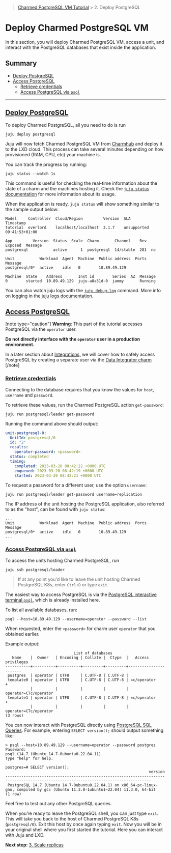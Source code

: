 > [Charmed PostgreSQL VM Tutorial](/t/9707) > 2. Deploy PostgreSQL

# Deploy Charmed PostgreSQL VM

In this section, you will deploy Charmed PostgreSQL VM, access a unit, and interact with the PostgreSQL databases that exist inside the application.

## Summary
- [Deploy PostgreSQL](#heading--deploy)
- [Access PostgreSQL](#heading--access)
  - [Retrieve credentials](#heading--retrieve-credentials)
  - [Access PostgreSQL via `psql`](#heading--psql)
---

<a href="#heading--deploy"><h2 id="heading--deploy"> Deploy PostgreSQL </h2></a>

To deploy Charmed PostgreSQL, all you need to do is run 
```shell
juju deploy postgresql
```

Juju will now fetch Charmed PostgreSQL VM from [Charmhub](https://charmhub.io/postgresql?channel=14/stable) and deploy it to the LXD cloud. This process can take several minutes depending on how provisioned (RAM, CPU, etc) your machine is. 

You can track the progress by running:
```shell
juju status --watch 1s
```

This command is useful for checking the real-time information about the state of a charm and the machines hosting it. Check the [`juju status` documentation](https://juju.is/docs/juju/juju-status) for more information about its usage.

When the application is ready, `juju status` will show something similar to the sample output below:
```
Model     Controller  Cloud/Region         Version  SLA          Timestamp
tutorial  overlord    localhost/localhost  3.1.7    unsupported  09:41:53+01:00

App         Version  Status  Scale  Charm       Channel    Rev  Exposed  Message
postgresql           active      1  postgresql  14/stable  281  no       

Unit           Workload  Agent  Machine  Public address  Ports  Message
postgresql/0*  active    idle   0        10.89.49.129           

Machine  State    Address       Inst id        Series  AZ  Message
0        started  10.89.49.129  juju-a8a31d-0  jammy       Running
```

You can also watch juju logs with the [`juju debug-log`](https://juju.is/docs/juju/juju-debug-log) command.
More info on logging in the [juju logs documentation](https://juju.is/docs/olm/juju-logs).

<a href="#heading--access"><h2 id="heading--access"> Access PostgreSQL </h2></a>

[note type="caution"]
 **Warning**: This part of the tutorial accesses PostgreSQL via the `operator` user. 

**Do not directly interface with the `operator` user in a production environment.**

In a later section about [Integrations,](https://charmhub.io/postgresql-k8s/docs/t-integrations) we will cover how to safely access PostgreSQL by creating a separate user via the [Data Integrator charm](https://charmhub.io/data-integrator)
[/note]

<a href="#heading--retrieve-credentials"><h3 id="heading--retrieve-credentials"> Retrieve credentials </h3></a>

Connecting to the database requires that you know the values for `host`, `username` and `password`. 

To retrieve these values, run the Charmed PostgreSQL action `get-password`:
```shell
juju run postgresql/leader get-password
```
Running the command above should output:
```yaml
unit-postgresql-0:
  UnitId: postgresql/0
  id: "2"
  results:
    operator-password: <password>
  status: completed
  timing:
    completed: 2023-03-20 08:42:22 +0000 UTC
    enqueued: 2023-03-20 08:42:19 +0000 UTC
    started: 2023-03-20 08:42:21 +0000 UTC
```

To request a password for a different user, use the option `username`:
```shell
juju run postgresql/leader get-password username=replication
```

The IP address of the unit hosting the PostgreSQL application, also referred to as the "host", can be found with `juju status`:
```
...
Unit           Workload  Agent  Machine  Public address  Ports  Message
postgresql/0*  active    idle   0        10.89.49.129       
...
```
<a href="#heading--psql"><h3 id="heading--psql"> Access PostgreSQL via <code>psql</code> </h3></a>


To access the units hosting Charmed PostgreSQL, run
```shell
juju ssh postgresql/leader
```

>If at any point you'd like to leave the unit hosting Charmed PostgreSQL K8s, enter `Ctrl+D` or type `exit`.

The easiest way to access PostgreSQL is via the [PostgreSQL interactive terminal `psql`](https://www.postgresql.org/docs/14/app-psql.html), which is already installed here. 

To list all available databases, run:
```shell
psql --host=10.89.49.129 --username=operator --password --list
```
When requested, enter the `<password>` for charm user `operator` that you obtained earlier.

Example output:
```
                              List of databases
   Name    |  Owner   | Encoding | Collate |  Ctype  |   Access privileges   
-----------+----------+----------+---------+---------+-----------------------
 postgres  | operator | UTF8     | C.UTF-8 | C.UTF-8 | 
 template0 | operator | UTF8     | C.UTF-8 | C.UTF-8 | =c/operator          +
           |          |          |         |         | operator=CTc/operator
 template1 | operator | UTF8     | C.UTF-8 | C.UTF-8 | =c/operator          +
           |          |          |         |         | operator=CTc/operator
(3 rows)
```

You can now interact with PostgreSQL directly using [PostgreSQL SQL Queries](https://www.postgresql.org/docs/14/queries.html). For example, entering `SELECT version();` should output something like:
```
> psql --host=10.89.49.129 --username=operator --password postgres
Password: 
psql (14.7 (Ubuntu 14.7-0ubuntu0.22.04.1))
Type "help" for help.

postgres=# SELECT version();
                                                               version                                                                
--------------------------------------------------------------------------------------------------------------------------------------
 PostgreSQL 14.7 (Ubuntu 14.7-0ubuntu0.22.04.1) on x86_64-pc-linux-gnu, compiled by gcc (Ubuntu 11.3.0-1ubuntu1~22.04) 11.3.0, 64-bit
(1 row)
```

Feel free to test out any other PostgreSQL queries. 

When you’re ready to leave the PostgreSQL shell, you can just type `exit`. This will take you back to the host of Charmed PostgreSQL K8s (`postgresql/0`). Exit this host by once again typing `exit`. Now you will be in your original shell where you first started the tutorial. Here you can interact with Juju and LXD.

**Next step:** [3. Scale replicas](/t/9705)